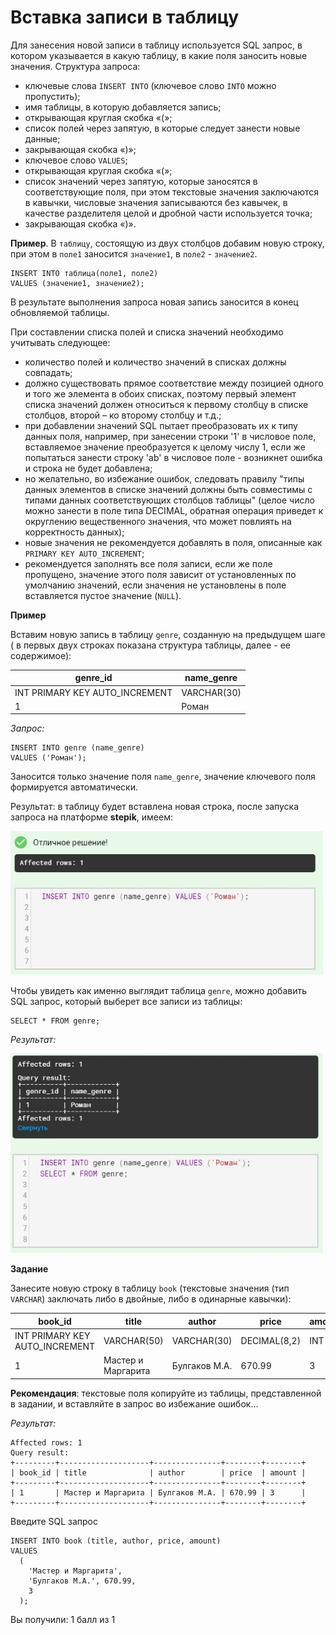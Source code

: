 # Вставка записи в таблицу

Для занесения новой записи в таблицу используется SQL запрос, в котором указывается в какую таблицу, в какие поля заносить новые значения. Структура запроса:

- ключевые слова `INSERT INTO` (ключевое слово `INTO` можно пропустить);
- имя таблицы, в которую добавляется запись;
- открывающая круглая скобка «(»;
- список полей через запятую, в которые следует занести новые данные;
- закрывающая скобка «)»;
- ключевое слово `VALUES`;
- открывающая круглая скобка «(»;
- список значений через запятую, которые заносятся в соответствующие поля, при этом текстовые значения заключаются в кавычки, числовые значения записываются без кавычек, в качестве разделителя целой и дробной части используется точка;
- закрывающая скобка «)».

**Пример**. В `таблицу`, состоящую из двух столбцов добавим новую строку, при этом в `поле1` заносится `значение1`,  в `поле2` - `значение2`.

```mysql
INSERT INTO таблица(поле1, поле2) 
VALUES (значение1, значение2);
```

В результате выполнения запроса новая запись заносится в конец обновляемой таблицы.

При составлении списка полей и списка значений необходимо учитывать следующее:

- количество полей и количество значений в списках должны совпадать;
- должно существовать прямое соответствие между позицией одного и того же элемента в обоих списках, поэтому первый элемент списка значений должен относиться к первому столбцу в списке столбцов, второй – ко второму столбцу и т.д.;
- при добавлении значений SQL пытает преобразовать их к типу данных поля, например, при занесении строки '1' в числовое поле, вставляемое значение преобразуется к целому числу 1, если же попытаться занести строку 'ab' в числовое поле - возникнет ошибка и строка не будет добавлена;
- но желательно, во избежание ошибок, следовать правилу "типы данных элементов в списке значений должны быть совместимы с типами данных соответствующих столбцов таблицы" (целое число можно занести в поле типа DECIMAL, обратная операция приведет к округлению вещественного значения, что может повлиять на корректность данных);
- новые значения не рекомендуется добавлять в поля, описанные как `PRIMARY KEY AUTO_INCREMENT`;
- рекомендуется заполнять все поля записи, если же поле пропущено, значение этого поля зависит от установленных по умолчанию значений, если значения не установлены в поле вставляется пустое значение (`NULL`).

**Пример**

Вставим новую запись в таблицу `genre`, созданную на предыдущем шаге ( в первых двух строках показана структура таблицы, далее - ее содержимое):

| **genre_id**                   | **name_genre** |
|--------------------------------|----------------|
| INT PRIMARY KEY AUTO_INCREMENT | VARCHAR(30)    |
| 1                              | Роман          |

*Запрос:*

```mysql
INSERT INTO genre (name_genre) 
VALUES ('Роман');
```

Заносится только значение поля `name_genre`, значение ключевого поля формируется автоматически.

Результат:  в таблицу будет вставлена новая строка, после запуска запроса на платформе **stepik**, имеем:

<p float="left">
<img src="pict_1_1_1.jpg" width="500" />
</p>

Чтобы увидеть как именно выглядит таблица `genre`, можно добавить SQL запрос, который выберет все записи из таблицы:

```mysql
SELECT * FROM genre;
```

*Результат:*

<p float="left">
<img src="pict_1_1_2.jpg" width="500" />
</p>

**Задание**

Занесите новую строку в таблицу `book` (текстовые значения (тип `VARCHAR`) заключать либо в двойные, либо в одинарные кавычки):

| **book_id**                    | **title**          | **author**     | **price**        | **amount** |
|--------------------------------|--------------------|----------------|------------------|------------|
| INT PRIMARY KEY AUTO_INCREMENT | VARCHAR(50)        | VARCHAR(30)    | DECIMAL(8,2)     | INT        |
| 1                              | Мастер и Маргарита | Булгаков М.А.  | 670.99           | 3          |

**Рекомендация**: текстовые поля копируйте из таблицы, представленной в задании, и вставляйте в запрос во избежание ошибок...

*Результат:*

```mysql
Affected rows: 1
Query result:
+---------+--------------------+---------------+--------+--------+
| book_id | title              | author        | price  | amount |
+---------+--------------------+---------------+--------+--------+
| 1       | Мастер и Маргарита | Булгаков М.А. | 670.99 | 3      |
+---------+--------------------+---------------+--------+--------+
```

Введите SQL запрос

```mysql
INSERT INTO book (title, author, price, amount) 
VALUES 
  (
    'Мастер и Маргарита', 
    'Булгаков М.А.', 670.99, 
    3
  );
```

Вы получили: 1 балл из 1

